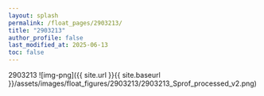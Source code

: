 ```yaml
---
layout: splash
permalink: /float_pages/2903213/
title: "2903213"
author_profile: false
last_modified_at: 2025-06-13
toc: false
---
```

 
2903213
![img-png]({{ site.url }}{{ site.baseurl }}/assets/images/float_figures/2903213/2903213_Sprof_processed_v2.png)